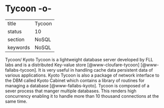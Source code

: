 # Tycoon -o-


|          |            |
| -------- | ---------- |
| title    | Tycoon     | 
| status   | 10         |
| section  | NoSQL      |
| keywords | NoSQL      |



Tycoon/ Kyoto Tycoon is a lightweight database server developed by FLL
labs and is a distributed Key-value
store [@www-cloufare-tycoon] [@www-fallabs-tycoon].  It is
very useful in handling cache data persistent data of various
applications. Kyoto Tycoon is also a package of network interface to
the DBM called Kyoto Cabinet which contains a library of routines for
managing a database [@www-fallabs-kyoto]. Tycoon is composed of a
sever process that manger multiple databases. This renders high
concurrency enabling it to handle more than 10 thousand connections at
the same time.


     
